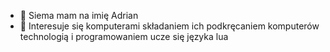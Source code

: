 - 👋 Siema mam na imię Adrian 
- 👀 Interesuje się komputerami składaniem ich podkręcaniem komputerów technologią i programowaniem 
ucze się języka lua
